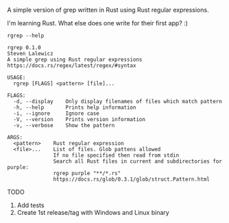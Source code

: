 A simple version of grep written in Rust using Rust regular expressions.

I'm learning Rust. What else does one write for their first app? :)

    rgrep --help

    rgrep 0.1.0  
    Steven Lalewicz  
    A simple grep using Rust regular expressions  
    https://docs.rs/regex/latest/regex/#syntax  
    
    USAGE:  
      rgrep [FLAGS] <pattern> [file]...  
   
    FLAGS:  
      -d, --display    Only display filenames of files which match pattern  
      -h, --help       Prints help information  
      -i, --ignore     Ignore case  
      -V, --version    Prints version information  
      -v, --verbose    Show the pattern  
    
    ARGS:  
      <pattern>    Rust regular expression  
      <file>...    List of files. Glob pattens allowed  
                   If no file specified then read from stdin  
                   Search all Rust files in current and subdirectories for purple:  
                   rgrep purple "**/*.rs"  
                   https://docs.rs/glob/0.3.1/glob/struct.Pattern.html  
    


TODO
1. Add tests
1. Create 1st release/tag with Windows and Linux binary
